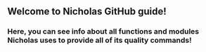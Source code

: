 ## Welcome to Nicholas GitHub guide!
### Here, you can see info about all functions and modules Nicholas uses to provide all of its quality commands!